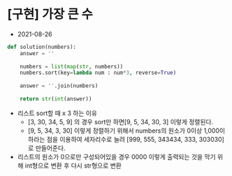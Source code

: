 # [구현] 가장 큰 수

- 2021-08-26

```python
def solution(numbers):
    answer = ''
    
    numbers = list(map(str, numbers))
    numbers.sort(key=lambda num : num*3, reverse=True)
    
    answer = ''.join(numbers)
    
    return str(int(answer))
```

- 리스트 sort할 때 x 3 하는 이유
    - [3, 30, 34, 5, 9] 의 경우 sort만 하면[9, 5, 34, 30, 3] 이렇게 정렬된다.
    - [9, 5, 34, 3, 30] 이렇게 정렬하기 위해서 numbers의 원소가 0이상 1,000이하라는 점을 이용하여 세자리수로 늘려 [999, 555, 343434, 333, 303030] 로 만들어준다.
- 리스트의 원소가 0으로만 구성되어있을 경우 0000 이렇게 출력되는 것을 막기 위해 int형으로 변환 후 다시 str형으로 변환
